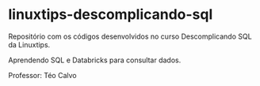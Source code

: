 # linuxtips-descomplicando-sql
Repositório com os códigos desenvolvidos no curso Descomplicando SQL da Linuxtips.

Aprendendo SQL e Databricks para consultar dados.

Professor: Téo Calvo